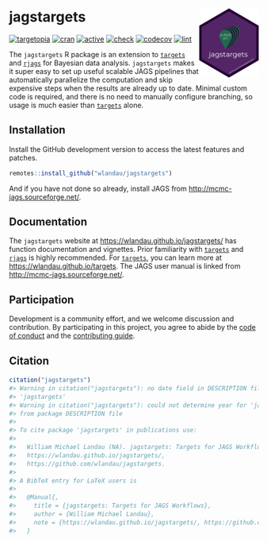 
# jagstargets <img src='man/figures/logo.png' align="right" height="139"/>

[![targetopia](https://img.shields.io/badge/targetopia-member-000062?style=flat&labelColor=gray)](https://wlandau.github.io/targetopia.html)
[![cran](http://www.r-pkg.org/badges/version/jagstargets)](https://cran.r-project.org/package=jagstargets)
[![active](https://www.repostatus.org/badges/latest/active.svg)](https://www.repostatus.org/#active)
[![check](https://github.com/wlandau/jagstargets/workflows/check/badge.svg)](https://github.com/wlandau/jagstargets/actions?query=workflow%3Acheck)
[![codecov](https://codecov.io/gh/wlandau/jagstargets/branch/main/graph/badge.svg?token=3T5DlLwUVl)](https://codecov.io/gh/wlandau/targets)
[![lint](https://github.com/wlandau/jagstargets/workflows/lint/badge.svg)](https://github.com/wlandau/jagstargets/actions?query=workflow%3Alint)

The `jagstargets` R package is an extension to
[`targets`](https://github.com/wlandau/targets) and
[`rjags`](https://CRAN.R-project.org/package=rjags) for Bayesian data
analysis. `jagstargets` makes it super easy to set up useful scalable
JAGS pipelines that automatically parallelize the computation and skip
expensive steps when the results are already up to date. Minimal custom
code is required, and there is no need to manually configure branching,
so usage is much easier than
[`targets`](https://github.com/wlandau/targets) alone.

## Installation

Install the GitHub development version to access the latest features and
patches.

``` r
remotes::install_github("wlandau/jagstargets")
```

And if you have not done so already, install JAGS from
<http://mcmc-jags.sourceforge.net/>.

## Documentation

The `jagstargets` website at <https://wlandau.github.io/jagstargets/>
has function documentation and vignettes. Prior familiarity with
[`targets`](https://github.com/wlandau/targets) and
[`rjags`](https://CRAN.R-project.org/package=rjags) is highly
recommended. For [`targets`](https://github.com/wlandau/targets), you
can learn more at <https://wlandau.github.io/targets>. The JAGS user
manual is linked from <http://mcmc-jags.sourceforge.net/>.

## Participation

Development is a community effort, and we welcome discussion and
contribution. By participating in this project, you agree to abide by
the [code of
conduct](https://github.com/wlandau/jagstargets/blob/main/CODE_OF_CONDUCT.md)
and the [contributing
guide](https://github.com/wlandau/jagstargets/blob/main/CONTRIBUTING.md).

## Citation

``` r
citation("jagstargets")
#> Warning in citation("jagstargets"): no date field in DESCRIPTION file of package
#> 'jagstargets'
#> Warning in citation("jagstargets"): could not determine year for 'jagstargets'
#> from package DESCRIPTION file
#> 
#> To cite package 'jagstargets' in publications use:
#> 
#>   William Michael Landau (NA). jagstargets: Targets for JAGS Workflows.
#>   https://wlandau.github.io/jagstargets/,
#>   https://github.com/wlandau/jagstargets.
#> 
#> A BibTeX entry for LaTeX users is
#> 
#>   @Manual{,
#>     title = {jagstargets: Targets for JAGS Workflows},
#>     author = {William Michael Landau},
#>     note = {https://wlandau.github.io/jagstargets/, https://github.com/wlandau/jagstargets},
#>   }
```

